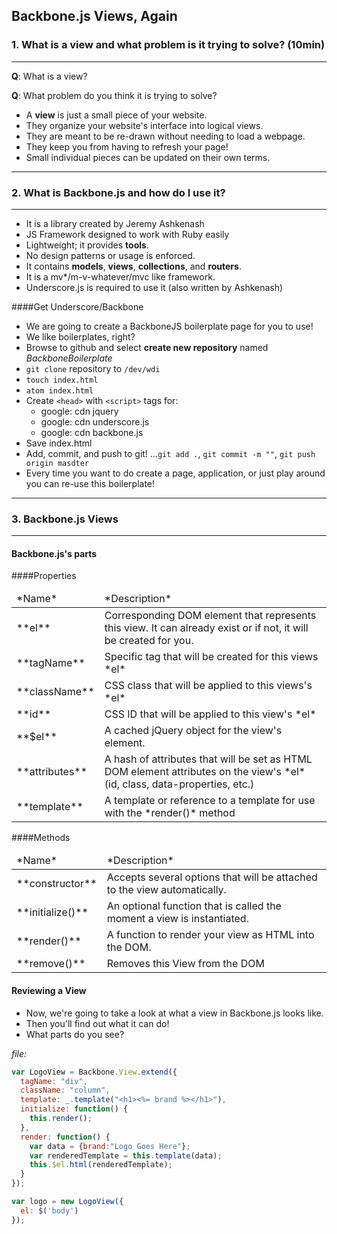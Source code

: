 ## Backbone.js Views, Again

### 1. What is a view and what problem is it trying to solve? (10min)
---

**Q**: What is a view?

**Q**: What problem do you think it is trying to solve?

- A **view** is just a small piece of your website.
- They organize your website's interface into logical views.
- They are meant to be re-drawn without needing to load a webpage.
- They keep you from having to refresh your page!
- Small individual pieces can be updated on their own terms.

---
### 2. What is Backbone.js and how do I use it?
---

- It is a library created by Jeremy Ashkenash
- JS Framework designed to work with Ruby easily
- Lightweight; it provides **tools**.
- No design patterns or usage is enforced.
- It contains **models**, **views**, **collections**, and **routers**.
- It is a mv*/m-v-whatever/mvc like framework.
- Underscore.js is required to use it (also written by Ashkenash)

####Get Underscore/Backbone
- We are going to create a BackboneJS boilerplate page for you to use!
- We like boilerplates, right?
- Browse to github and select **create new repository** named *BackboneBoilerplate*
- `git clone` repository to `/dev/wdi`
- `touch index.html`
- `atom index.html`
- Create `<head>` with `<script>` tags for:
  - google: cdn jquery
  - google: cdn underscore.js
  - google: cdn backbone.js
- Save index.html
- Add, commit, and push to git! ...`git add .`, `git commit -m ""`, `git push origin masdter`
- Every time you want to do create a page, application, or just play around you can re-use this boilerplate!



---
### 3. Backbone.js Views
---

#### Backbone.js's parts

####Properties
<table>
  <thead>
    <td>*Name*</td>
    <td>*Description*</td>
  </thead>
  <tr>
    <td>**el**</td>
    <td>Corresponding DOM element that represents this view. It can already exist or if not, it will be created for you.</td>
  </tr>
  <tr>
    <td>**tagName**</td>
    <td>Specific tag that will be created for this views *el*</td>
  </tr>
  <tr>
    <td>**className**</td>
    <td>CSS class that will be applied to this views's *el*</td>
  </tr>
  <tr>
    <td>**id**</td>
    <td>CSS ID that will be applied to this view's *el*</td>
  </tr>
  <tr>
    <td>**$el**</td>
    <td>A cached jQuery object for the view's element.</td>
  </tr>
  <tr>
    <td>**attributes**</td>
    <td>A hash of attributes that will be set as HTML DOM element attributes on the view's *el* (id, class, data-properties, etc.)</td>
  </tr>
  <tr>
    <td>**template**</td>
    <td>A template or reference to a template for use with the *render()* method</td>
  </tr>
</table>

####Methods
<table>
  <thead>
    <td>*Name*</td>
    <td>*Description*</td>
  </thead>
  <tr>
    <td>**constructor**</td>
    <td>Accepts several options that will be attached to the view automatically.
  </tr>
  <tr>
    <td>**initialize()**</td>
    <td>An optional function that is called the moment a view is instantiated.</td>
  </tr>
  <tr>
    <td>**render()**</td>
    <td>A function to render your view as HTML into the DOM.</td>
  </tr>
  <tr>
    <td>**remove()**</td>
    <td>Removes this View from the DOM</td>
  </tr>
</table>


#### Reviewing a View

- Now, we're going to take a look at what a view in Backbone.js looks like.
- Then you'll find out what it can do!
- What parts do you see?

*file:*
```javascript
var LogoView = Backbone.View.extend({
  tagName: "div",
  className: "column",
  template: _.template("<h1><%= brand %></h1>"),
  initialize: function() {
    this.render();
  },
  render: function() {
    var data = {brand:"Logo Goes Here"};
    var renderedTemplate = this.template(data);
    this.$el.html(renderedTemplate);
  }
});

var logo = new LogoView({
  el: $('body')
});
```

